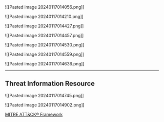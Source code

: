 ![[Pasted image 20240117014056.png]]

![[Pasted image 20240117014210.png]]

![[Pasted image 20240117014427.png]]

![[Pasted image 20240117014457.png]]

![[Pasted image 20240117014530.png]]

![[Pasted image 20240117014559.png]]


![[Pasted image 20240117014636.png]]

---

## Threat Information Resource

![[Pasted image 20240117014745.png]]

![[Pasted image 20240117014902.png]]

[MITRE ATT&CK® Framework](https://attack.mitre.org/)


